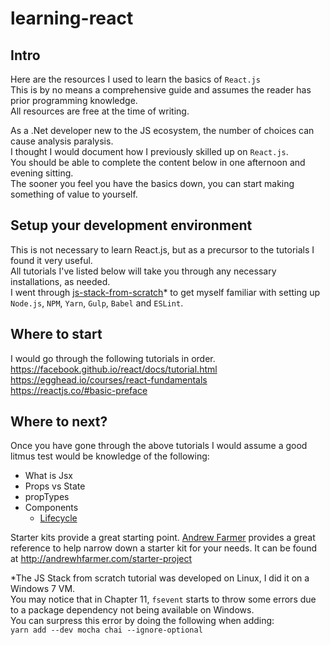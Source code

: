 # learning-react

## Intro
Here are the resources I used to learn the basics of `React.js`  
This is by no means a comprehensive guide and assumes the reader has prior programming knowledge.  
All resources are free at the time of writing. 

As a .Net developer new to the JS ecosystem, the number of choices can cause analysis paralysis.  
I thought I would document how I previously skilled up on `React.js`.  
You should be able to complete the content below in one afternoon and evening sitting.  
The sooner you feel you have the basics down, you can start making something of value to yourself.

## Setup your development environment
This is not necessary to learn React.js, but as a precursor to the tutorials I found it very useful.  
All tutorials I've listed below will take you through any necessary installations, as needed.  
I went through [js-stack-from-scratch](https://github.com/verekia/js-stack-from-scratch)* to get myself familiar with setting up `Node.js`, `NPM`, `Yarn`, `Gulp`, `Babel` and `ESLint`.  

## Where to start
I would go through the following tutorials in order.  
https://facebook.github.io/react/docs/tutorial.html  
https://egghead.io/courses/react-fundamentals  
https://reactjs.co/#basic-preface  


## Where to next?
Once you have gone through the above tutorials I would assume a good litmus test would be knowledge of the following:
* What is Jsx
* Props vs State
* propTypes
* Components
  * [Lifecycle](https://facebook.github.io/react/docs/react-component.html)

Starter kits provide a great starting point. [Andrew Farmer](http://andrewhfarmer.com) provides a great reference to help narrow down a starter kit for your needs. It can be found at http://andrewhfarmer.com/starter-project  



*The JS Stack from scratch tutorial was developed on Linux, I did it on a Windows 7 VM.  
You may notice that in Chapter 11, `fsevent` starts to throw some errors due to a package dependency not being available on Windows.  
You can surpress this error by doing the following when adding:  
`yarn add --dev mocha chai --ignore-optional`
